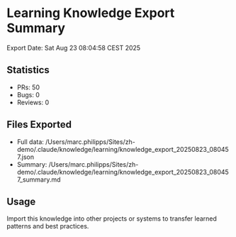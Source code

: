 # Learning Knowledge Export Summary

Export Date: Sat Aug 23 08:04:58 CEST 2025

## Statistics
- PRs:       50
- Bugs:        0  
- Reviews:        0

## Files Exported
- Full data: /Users/marc.philipps/Sites/zh-demo/.claude/knowledge/learning/knowledge_export_20250823_080457.json
- Summary: /Users/marc.philipps/Sites/zh-demo/.claude/knowledge/learning/knowledge_export_20250823_080457_summary.md

## Usage
Import this knowledge into other projects or systems to transfer learned patterns and best practices.
